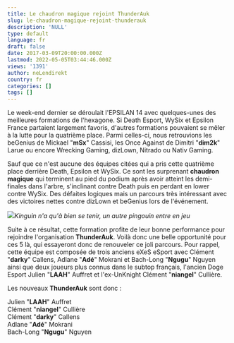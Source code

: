 ```yaml
---
title: Le chaudron magique rejoint ThunderAuk
slug: le-chaudron-magique-rejoint-thunderauk
description: 'NULL'
type: default
language: fr
draft: false
date: 2017-03-09T20:00:00.000Z
lastmod: 2022-05-05T03:44:46.000Z
views: '1391'
author: neLendirekt
country: fr
categories: []
tags: []
---
```

Le week-end dernier se déroulait l'EPSILAN 14 avec quelques-unes des meilleures formations de l'hexagone. Si Death Esport, WySix et Epsilon France partaient largement favoris, d'autres formations pouvaient se mêler à la lutte pour la quatrième place. Parmi celles-ci, nous retrouvions les beGenius de Mickael "**mSx**" Cassisi, les Once Against de Dimitri "**dim2k**" Larue ou encore Wrecking Gaming, dizLown, Nitrado ou Nativ Gaming.

Sauf que ce n'est aucune des équipes citées qui a pris cette quatrième place derrière Death, Epsilon et WySix. Ce sont les surprenant **chaudron magique** qui terminent au pied du podium après avoir atteint les demi-finales dans l'arbre, s'inclinant contre Death puis en perdant en lower contre WySix. Des défaites logiques mais un parcours très intéressant avec des victoires nettes contre dizLown et beGenius lors de l'événement.

![](/storage/images/58c1a103b9eda_c2ucaawxaaeo4q42jpg.jpg)_Kinguin n'a qu'à bien se tenir, un autre pingouin entre en jeu_

Suite à ce résultat, cette formation profite de leur bonne performance pour rejoindre l'organisation **ThunderAuk**. Voilà donc une belle opportunité pour ces 5 là, qui essayeront donc de renouveler ce joli parcours. Pour rappel, cette équipe est composée de trois anciens eXeS eSport avec Clément "**darky**" Callens, Adlane "**Adé**" Mokrani et Bach-Long "**Ngugu**" Nguyen ainsi que deux joueurs plus connus dans le subtop français, l'ancien Doge Esport Julien "**LAAH**" Auffret et l'ex-UnKnight Clément "**niangel**" Cullière.

Les nouveaux **ThunderAuk** sont donc :

Julien "**LAAH**" Auffret   
Clément "**niangel**" Cullière  
Clément "**darky**" Callens   
Adlane "**Adé**" Mokrani   
Bach-Long "**Ngugu**" Nguyen
